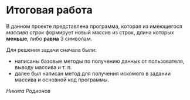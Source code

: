 # Итоговая работа

В данном проекте представлена программа, которая из имеющегося _массива строк_
формирует новый массив из строк, длина которых **меньше**, либо **равна** 3 символам.

Для решения задачи сначала были:

- написаны базовые методы по получению данных от пользователя, выводу массива и т. п.
- далее был написан метод для получения искомого в задании массива и основной код программы.

_Никита Родионов_
